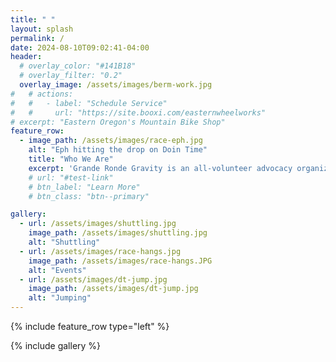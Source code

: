```yaml
---
title: " "
layout: splash
permalink: /
date: 2024-08-10T09:02:41-04:00
header:
  # overlay_color: "#141B18"
  # overlay_filter: "0.2"
  overlay_image: /assets/images/berm-work.jpg
#   # actions:
#   #   - label: "Schedule Service"
#   #     url: "https://site.booxi.com/easternwheelworks"
# excerpt: "Eastern Oregon's Mountain Bike Shop"
feature_row:
  - image_path: /assets/images/race-eph.jpg
    alt: "Eph hitting the drop on Doin Time"
    title: "Who We Are"
    excerpt: 'Grande Ronde Gravity is an all-volunteer advocacy organization dedicated to the love of gravity mountain biking in Eastern Oregon. Our primary mission revolves around trail advocacy, building, and maintenance as well as community events and education.'
    # url: "#test-link"
    # btn_label: "Learn More"
    # btn_class: "btn--primary"

gallery:
  - url: /assets/images/shuttling.jpg
    image_path: /assets/images/shuttling.jpg
    alt: "Shuttling"
  - url: /assets/images/race-hangs.jpg
    image_path: /assets/images/race-hangs.JPG
    alt: "Events"
  - url: /assets/images/dt-jump.jpg
    image_path: /assets/images/dt-jump.jpg
    alt: "Jumping"
---
```


{% include feature_row type="left" %}

{% include gallery %}

